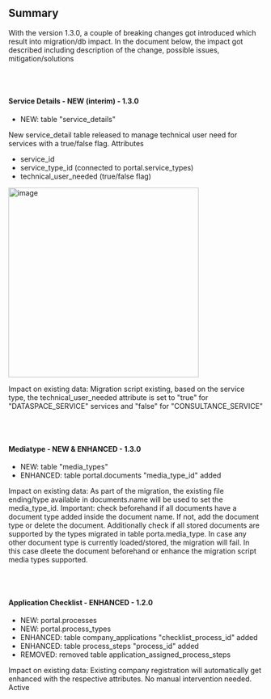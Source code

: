 ## Summary

With the version 1.3.0, a couple of breaking changes got introduced which result into migration/db impact.
In the document below, the impact got described including description of the change, possible issues, mitigation/solutions

<br>
<br>

#### Service Details - NEW (interim) - 1.3.0

* NEW: table "service_details"

New service_detail table released to manage technical user need for services with a true/false flag.
Attributes
* service_id 
* service_type_id (connected to portal.service_types)
* technical_user_needed (true/false flag)

<img width="376" alt="image" src="https://user-images.githubusercontent.com/94133633/228341713-1bbc0354-0ebf-42f7-bc37-135567037b60.png">

Impact on existing data:
Migration script existing, based on the service type, the technical_user_needed attribute is set to "true" for "DATASPACE_SERVICE" services and "false" for "CONSULTANCE_SERVICE"

<br>
<br>

#### Mediatype - NEW & ENHANCED - 1.3.0

* NEW: table "media_types"
* ENHANCED: table portal.documents "media_type_id" added

Impact on existing data:
As part of the migration, the existing file ending/type available in documents.name will be used to set the media_type_id. Important: check beforehand if all documents have a document type added inside the document name. If not, add the document type or delete the document.
Additionally check if all stored documents are supported by the types migrated in table porta.media_type. In case any other document type is currently loaded/stored, the migration will fail. In this case dleete the document beforehand or enhance the migration script media types supported.

<br>
<br>

#### Application Checklist - ENHANCED - 1.2.0

* NEW: portal.processes
* NEW: portal.process_types
* ENHANCED: table company_applications "checklist_process_id" added
* ENHANCED: table process_steps "process_id" added
* REMOVED: removed table application_assigned_process_steps

Impact on existing data:
Existing company registration will automatically get enhanced with the respective attributes. No manual intervention needed. Active 


